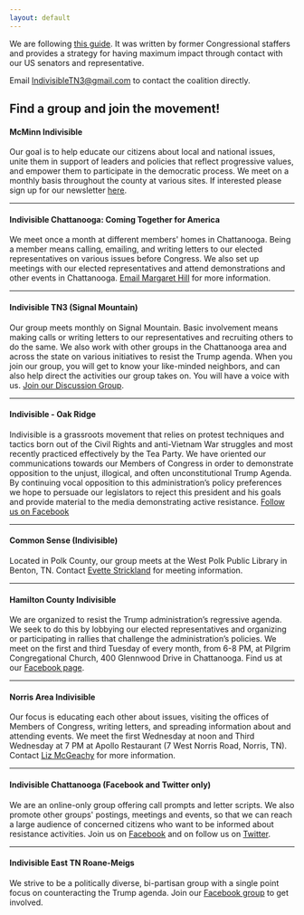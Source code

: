 ```yaml
---
layout: default
---
```


We are following [this guide][guide]. It was written by former Congressional staffers and provides a strategy for having maximum impact through contact with our US senators and representative.

Email <IndivisibleTN3@gmail.com> to contact the coalition directly.

## Find a group and join the movement! ##

#### McMinn Indivisible ####

Our goal is to help educate our citizens about local and national issues, unite them in support of leaders and policies that reflect progressive values, and empower them to participate in the democratic process. We meet on a monthly basis throughout the county at various sites. If interested please sign up for our newsletter [here](https://www.mcminnindivisible.org/contact/).

-------------

#### Indivisible Chattanooga: Coming Together for America ####

We meet once a month at different members' homes in Chattanooga.  Being a member means calling, emailing, and writing letters to our elected representatives on various issues before Congress.  We also set up meetings with our elected representatives and attend demonstrations and other events in Chattanooga.  [Email Margaret Hill](mailto:msmj.hill@epbfi.com) for more information.

-------------

#### Indivisible TN3 (Signal Mountain) ####

Our group meets monthly on Signal Mountain.  Basic involvement means making calls or writing letters to our representatives and recruiting others to do the same.  We also work with other groups in the Chattanooga area and across the state on various initiatives to resist the Trump agenda. When you join our group, you will get to know your like-minded neighbors, and can also help direct the activities our group takes on. You will have a voice with us.  [Join our Discussion Group][group].

-------------

#### Indivisible - Oak Ridge ####

Indivisible is a grassroots movement that relies on protest techniques and tactics born out of the Civil Rights and anti-Vietnam War struggles and most recently practiced effectively by the Tea Party.  We have oriented our communications towards our Members of Congress in order to demonstrate opposition to the unjust, illogical, and often unconstitutional Trump Agenda.  By continuing vocal opposition to this administration’s policy preferences we hope to persuade our legislators to reject this president and his goals and provide material to the media demonstrating active resistance. [Follow us on Facebook](https://www.facebook.com/indivisibleoakridge/)

-------------

#### Common Sense (Indivisible) ####
Located in Polk County, our group meets at the West Polk Public Library in Benton, TN. Contact [Evette Strickland](mailto:evettedcs@aol.com) for meeting information.

-------------

#### Hamilton County Indivisible ####

We are organized to resist the Trump administration’s regressive agenda.  We seek to do this by lobbying our elected representatives and organizing or participating in rallies that challenge the administration’s policies.  We meet on the first and third Tuesday of every month, from 6-8 PM, at Pilgrim Congregational Church, 400 Glennwood Drive in Chattanooga.  Find us at our [Facebook page](https://www.facebook.com/groups/951048478363668/).  

-------------

#### Norris Area Indivisible ####

Our focus is educating each other about issues, visiting the offices of Members of Congress, writing letters, and spreading information about and attending events.  We meet the first Wednesday at noon and Third Wednesday at 7 PM at Apollo Restaurant (7 West Norris Road, Norris, TN).  Contact [Liz McGeachy](mailto:lizmcgeachy@gmail.com) for more information.

-------------

#### Indivisible Chattanooga (Facebook and Twitter only) ####

We are an online-only group offering call prompts and letter scripts.  We also promote other groups' postings, meetings and events, so that we can reach a large audience of concerned citizens who want to be informed about resistance activities.  Join us on [Facebook](https://www.facebook.com/groups/385383311813519/) and on follow us on [Twitter](https://twitter.com/IndivisibleCHA).

-------------

#### Indivisible East TN Roane-Meigs ####

We strive to be a politically diverse, bi-partisan group with a single point focus on counteracting the Trump agenda. Join our [Facebook group](https://www.facebook.com/groups/1097624493682107/) to get involved.



[guide]: https://www.indivisibleguide.com
[fb]: https://www.facebook.com/indivisibletn3/
[group]: https://groups.google.com/forum/#!forum/IndivisibleTN3


<!-- ## [](#blog)Posts

{% for post in site.posts %}

#### [{{ post.title }}]({{ post.url }})

*{{ post.date }}*

{{ post.excerpt }}[...]({{ post.url }})

{% endfor %} -->
